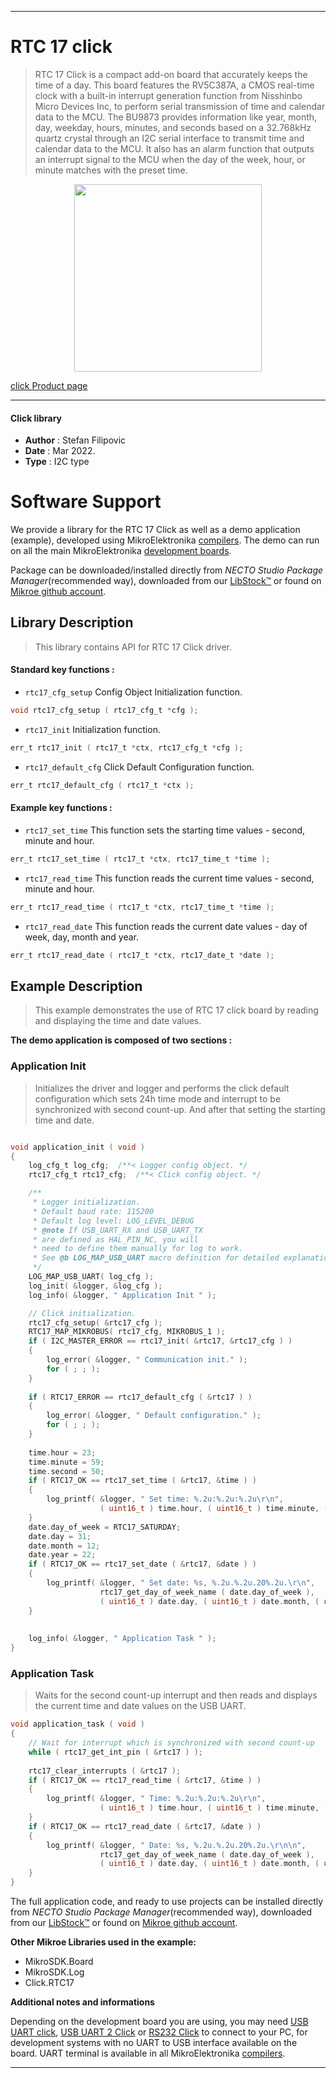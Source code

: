 
---
# RTC 17 click

> RTC 17 Click is a compact add-on board that accurately keeps the time of a day. This board features the RV5C387A, a CMOS real-time clock with a built-in interrupt generation function from Nisshinbo Micro Devices Inc, to perform serial transmission of time and calendar data to the MCU. The BU9873 provides information like year, month, day, weekday, hours, minutes, and seconds based on a 32.768kHz quartz crystal through an I2C serial interface to transmit time and calendar data to the MCU. It also has an alarm function that outputs an interrupt signal to the MCU when the day of the week, hour, or minute matches with the preset time.

<p align="center">
  <img src="https://download.mikroe.com/images/click_for_ide/rtc17_click.png" height=300px>
</p>

[click Product page](https://www.mikroe.com/rtc-17-click)

---


#### Click library

- **Author**        : Stefan Filipovic
- **Date**          : Mar 2022.
- **Type**          : I2C type


# Software Support

We provide a library for the RTC 17 Click
as well as a demo application (example), developed using MikroElektronika
[compilers](https://www.mikroe.com/necto-studio).
The demo can run on all the main MikroElektronika [development boards](https://www.mikroe.com/development-boards).

Package can be downloaded/installed directly from *NECTO Studio Package Manager*(recommended way), downloaded from our [LibStock&trade;](https://libstock.mikroe.com) or found on [Mikroe github account](https://github.com/MikroElektronika/mikrosdk_click_v2/tree/master/clicks).

## Library Description

> This library contains API for RTC 17 Click driver.

#### Standard key functions :

- `rtc17_cfg_setup` Config Object Initialization function.
```c
void rtc17_cfg_setup ( rtc17_cfg_t *cfg );
```

- `rtc17_init` Initialization function.
```c
err_t rtc17_init ( rtc17_t *ctx, rtc17_cfg_t *cfg );
```

- `rtc17_default_cfg` Click Default Configuration function.
```c
err_t rtc17_default_cfg ( rtc17_t *ctx );
```

#### Example key functions :

- `rtc17_set_time` This function sets the starting time values - second, minute and hour.
```c
err_t rtc17_set_time ( rtc17_t *ctx, rtc17_time_t *time );
```

- `rtc17_read_time` This function reads the current time values - second, minute and hour.
```c
err_t rtc17_read_time ( rtc17_t *ctx, rtc17_time_t *time );
```

- `rtc17_read_date` This function reads the current date values - day of week, day, month and year.
```c
err_t rtc17_read_date ( rtc17_t *ctx, rtc17_date_t *date );
```

## Example Description

> This example demonstrates the use of RTC 17 click board by reading and displaying the time and date values.

**The demo application is composed of two sections :**

### Application Init

> Initializes the driver and logger and performs the click default configuration which sets 24h time mode and interrupt to be synchronized with second count-up.
And after that setting the starting time and date.

```c

void application_init ( void )
{
    log_cfg_t log_cfg;  /**< Logger config object. */
    rtc17_cfg_t rtc17_cfg;  /**< Click config object. */

    /** 
     * Logger initialization.
     * Default baud rate: 115200
     * Default log level: LOG_LEVEL_DEBUG
     * @note If USB_UART_RX and USB_UART_TX 
     * are defined as HAL_PIN_NC, you will 
     * need to define them manually for log to work. 
     * See @b LOG_MAP_USB_UART macro definition for detailed explanation.
     */
    LOG_MAP_USB_UART( log_cfg );
    log_init( &logger, &log_cfg );
    log_info( &logger, " Application Init " );

    // Click initialization.
    rtc17_cfg_setup( &rtc17_cfg );
    RTC17_MAP_MIKROBUS( rtc17_cfg, MIKROBUS_1 );
    if ( I2C_MASTER_ERROR == rtc17_init( &rtc17, &rtc17_cfg ) ) 
    {
        log_error( &logger, " Communication init." );
        for ( ; ; );
    }
    
    if ( RTC17_ERROR == rtc17_default_cfg ( &rtc17 ) )
    {
        log_error( &logger, " Default configuration." );
        for ( ; ; );
    }
    
    time.hour = 23;
    time.minute = 59;
    time.second = 50;
    if ( RTC17_OK == rtc17_set_time ( &rtc17, &time ) )
    {
        log_printf( &logger, " Set time: %.2u:%.2u:%.2u\r\n", 
                    ( uint16_t ) time.hour, ( uint16_t ) time.minute, ( uint16_t ) time.second );
    }
    date.day_of_week = RTC17_SATURDAY;
    date.day = 31;
    date.month = 12;
    date.year = 22;
    if ( RTC17_OK == rtc17_set_date ( &rtc17, &date ) )
    {
        log_printf( &logger, " Set date: %s, %.2u.%.2u.20%.2u.\r\n", 
                    rtc17_get_day_of_week_name ( date.day_of_week ),
                    ( uint16_t ) date.day, ( uint16_t ) date.month, ( uint16_t ) date.year );
    }
    
    
    log_info( &logger, " Application Task " );
}

```

### Application Task

> Waits for the second count-up interrupt and then reads and displays the current time and date values on the USB UART.

```c
void application_task ( void )
{
    // Wait for interrupt which is synchronized with second count-up
    while ( rtc17_get_int_pin ( &rtc17 ) );
    
    rtc17_clear_interrupts ( &rtc17 );
    if ( RTC17_OK == rtc17_read_time ( &rtc17, &time ) )
    {
        log_printf( &logger, " Time: %.2u:%.2u:%.2u\r\n", 
                    ( uint16_t ) time.hour, ( uint16_t ) time.minute, ( uint16_t ) time.second );
    }
    if ( RTC17_OK == rtc17_read_date ( &rtc17, &date ) )
    {
        log_printf( &logger, " Date: %s, %.2u.%.2u.20%.2u.\r\n\n", 
                    rtc17_get_day_of_week_name ( date.day_of_week ),
                    ( uint16_t ) date.day, ( uint16_t ) date.month, ( uint16_t ) date.year );
    }
}
```

The full application code, and ready to use projects can be installed directly from *NECTO Studio Package Manager*(recommended way), downloaded from our [LibStock&trade;](https://libstock.mikroe.com) or found on [Mikroe github account](https://github.com/MikroElektronika/mikrosdk_click_v2/tree/master/clicks).

**Other Mikroe Libraries used in the example:**

- MikroSDK.Board
- MikroSDK.Log
- Click.RTC17

**Additional notes and informations**

Depending on the development board you are using, you may need
[USB UART click](https://www.mikroe.com/usb-uart-click),
[USB UART 2 Click](https://www.mikroe.com/usb-uart-2-click) or
[RS232 Click](https://www.mikroe.com/rs232-click) to connect to your PC, for
development systems with no UART to USB interface available on the board. UART
terminal is available in all MikroElektronika
[compilers](https://shop.mikroe.com/compilers).

---
